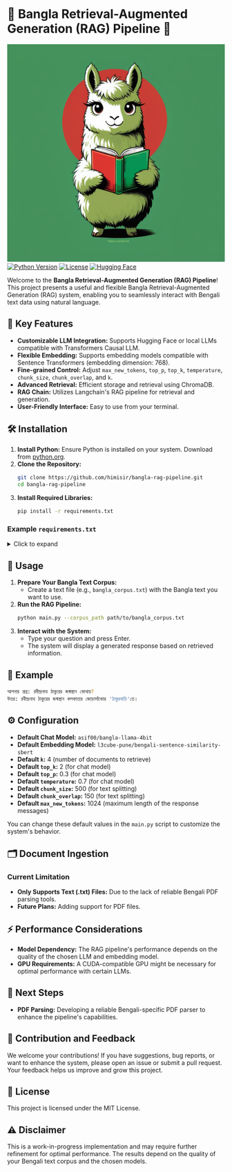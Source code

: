 # 🌟 Bangla Retrieval-Augmented Generation (RAG) Pipeline 🌟

![Banner](src/images/banner.png)
[![Python Version](https://img.shields.io/badge/python-3.6%2B-blue)](https://www.python.org/downloads/)
[![License](https://img.shields.io/badge/license-MIT-green)](https://opensource.org/licenses/MIT)
[![Hugging Face](https://img.shields.io/badge/Hugging%20Face-Transformers-orange)](https://huggingface.co/transformers/)


Welcome to the **Bangla Retrieval-Augmented Generation (RAG) Pipeline**! This project presents a useful and flexible Bangla Retrieval-Augmented Generation (RAG) system, enabling you to seamlessly interact with Bengali text data using natural language.

## 🌟 Key Features

- **Customizable LLM Integration:** Supports Hugging Face or local LLMs compatible with Transformers Causal LLM.
- **Flexible Embedding:** Supports embedding models compatible with Sentence Transformers (embedding dimension: 768).
- **Fine-grained Control:** Adjust `max_new_tokens`, `top_p`, `top_k`, `temperature`, `chunk_size`, `chunk_overlap`, and `k`.
- **Advanced Retrieval:** Efficient storage and retrieval using ChromaDB.
- **RAG Chain:** Utilizes Langchain's RAG pipeline for retrieval and generation.
- **User-Friendly Interface:** Easy to use from your terminal.

## 🛠️ Installation

1. **Install Python:** Ensure Python is installed on your system. Download from [python.org](https://www.python.org/).
2. **Clone the Repository:**
    ```bash
    git clone https://github.com/himisir/bangla-rag-pipeline.git
    cd bangla-rag-pipeline
    ```
3. **Install Required Libraries:**
    ```bash
    pip install -r requirements.txt
    ```

### Example `requirements.txt`

<details>
<summary>Click to expand</summary>

```txt
transformers
bitsandbytes 
peft 
accelerate 
chromadb
langchain 
langchain-community
sentence_transformers
argparse
```
</details>

## 🚀 Usage

1. **Prepare Your Bangla Text Corpus:**
   - Create a text file (e.g., `bangla_corpus.txt`) with the Bangla text you want to use.
2. **Run the RAG Pipeline:**
    ```bash
    python main.py --corpus_path path/to/bangla_corpus.txt
    ```
3. **Interact with the System:**
   - Type your question and press Enter.
   - The system will display a generated response based on retrieved information.

## 📖 Example

```bash
আপনার প্রশ্ন: রবীন্দ্রনাথ ঠাকুরের জন্মস্থান কোথায়?
উত্তর: রবীন্দ্রনাথ ঠাকুরের জন্মস্থান কলকাতার জোড়াসাঁকোর 'ঠাকুরবাড়ি'তে।
```

## ⚙️ Configuration

- **Default Chat Model:** `asif00/bangla-llama-4bit`
- **Default Embedding Model:** `l3cube-pune/bengali-sentence-similarity-sbert`
- **Default `k`:** 4 (number of documents to retrieve)
- **Default `top_k`:** 2 (for chat model)
- **Default `top_p`:** 0.3 (for chat model)
- **Default `temperature`:** 0.7 (for chat model)
- **Default `chunk_size`:** 500 (for text splitting)
- **Default `chunk_overlap`:** 150 (for text splitting)
- **Default `max_new_tokens`:** 1024 (maximum length of the response messages)

You can change these default values in the `main.py` script to customize the system's behavior.

## 🗂️ Document Ingestion

### Current Limitation
- **Only Supports Text (.txt) Files:** Due to the lack of reliable Bengali PDF parsing tools.
- **Future Plans:** Adding support for PDF files.

## ⚡ Performance Considerations

- **Model Dependency:** The RAG pipeline's performance depends on the quality of the chosen LLM and embedding model.
- **GPU Requirements:** A CUDA-compatible GPU might be necessary for optimal performance with certain LLMs.

## 🚧 Next Steps

- **PDF Parsing:** Developing a reliable Bengali-specific PDF parser to enhance the pipeline's capabilities.

## 🤝 Contribution and Feedback

We welcome your contributions! If you have suggestions, bug reports, or want to enhance the system, please open an issue or submit a pull request. Your feedback helps us improve and grow this project.


## 📜 License

This project is licensed under the MIT License.

## ⚠️ Disclaimer

This is a work-in-progress implementation and may require further refinement for optimal performance. The results depend on the quality of your Bengali text corpus and the chosen models.
